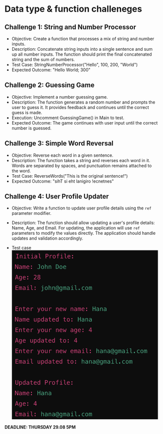 # Data type & function challeneges

## Challenge 1: String and Number Processor

- Objective: Create a function that processes a mix of string and number inputs.
- Description: Concatenate string inputs into a single sentence and sum up all number inputs. The function should print the final concatenated string and the sum of numbers.
- Test Case: StringNumberProcessor("Hello", 100, 200, "World")
- Expected Outcome: "Hello World; 300"

## Challenge 2: Guessing Game

- Objective: Implement a number guessing game.
- Description: The function generates a random number and prompts the user to guess it. It provides feedback and continues until the correct guess is made.
- Execution: Uncomment GuessingGame() in Main to test.
- Expected Outcome: The game continues with user input until the correct number is guessed.

## Challenge 3: Simple Word Reversal

- Objective: Reverse each word in a given sentence.
- Description: The function takes a string and reverses each word in it. Words are separated by spaces, and punctuation remains attached to the word.
- Test Case: ReverseWords("This is the original sentence!")
- Expected Outcome: "sihT si eht lanigiro !ecnetnes"

## Challenge 4: User Profile Updater

- Objective: Write a function to update user profile details using the `ref` parameter modifier.

- Description: The function should allow updating a user's profile details: Name, Age, and Email. For updating, the application will use `ref` parameters to modify the values directly. The application should handle updates and validation accordingly.

- Test case
  ![update user](./screenshot/Screenshot1.png)

**DEADLINE: THURSDAY 29.08 5PM**
